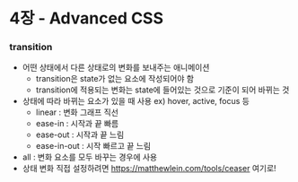 # 4장 - Advanced CSS

### transition

- 어떤 상태에서 다른 상태로의 변화를 보내주는 애니메이션
  - transition은 state가 없는 요소에 작성되어야 함
  - transition에 적용되는 변화는 state에 들어있는 것으로 기준이 되어 바뀌는 것
- 상태에 따라 바뀌는 요소가 있을 때 사용 ex) hover, active, focus 등
  - linear : 변화 그래프 직선
  - ease-in : 시작과 끝 빠름
  - ease-out : 시작과 끝 느림
  - ease-in-out : 시작 빠르고 끝 느림
- all : 변화 요소를 모두 바꾸는 경우에 사용
- 상태 변화 직접 설정하려면 https://matthewlein.com/tools/ceaser 여기로!
